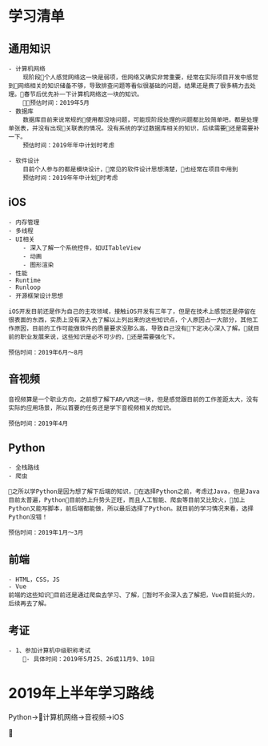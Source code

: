 # 学习清单

## 通用知识
    - 计算机网络
        现阶段个人感觉网络这一块是弱项，但网络又确实非常重要，经常在实际项目开发中感觉到网络相关的知识储备不够，导致排查问题等看似很基础的问题，结果还是费了很多精力去处理。春节后优先补一下计算机网络这一块的知识。
        预估时间：2019年5月
    - 数据库
        数据库目前来说常规的使用都没啥问题，可能现阶段处理的问题都比较简单吧，都是处理单张表，并没有出现关联表的情况。没有系统的学过数据库相关的知识，后续需要还是需要补一下。
        预估时间：2019年年中计划时考虑

    - 软件设计
        目前个人参与的都是模块设计，常见的软件设计思想清楚，也经常在项目中用到
        预估时间：2019年年中计划时考虑
## iOS

    - 内存管理
    - 多线程
    - UI相关
        - 深入了解一个系统控件，如UITableView
        - 动画
        - 图形渲染
    - 性能
    - Runtime
    - Runloop
    - 开源框架设计思想

    iOS开发目前还是作为自己的主攻领域，接触iOS开发有三年了，但是在技术上感觉还是停留在很表面的东西，实质上没有深入去了解以上列出来的这些知识点，个人原因占一大部分，其他工作原因，目前的工作可能做软件的质量要求没那么高，导致自己没有下定决心深入了解。就目前的职业发展来说，这些知识是必不可少的，还是需要强化下。

    预估时间：2019年6月～8月

## 音视频
    音视频算是一个职业方向，之前想了解下AR/VR这一块，但是感觉跟目前的工作差距太大，没有实际的应用场景，所以首要的任务还是学下音视频相关的知识。

    预估时间：2019年4月

## Python
    - 全栈路线
    - 爬虫

    之所以学Python是因为想了解下后端的知识，在选择Python之前，考虑过Java，但是Java目前太普遍，Python目前的上升势头正旺，而且人工智能、爬虫等目前又比较火，加上Python又能写脚本，前后端都能做，所以最后选择了Python。就目前的学习情况来看，选择Python没错！

    预估时间：2019年1月～3月
    
## 前端
    - HTML，CSS，JS    
    - Vue
    前端的这些知识目前还是通过爬虫去学习、了解，暂时不会深入去了解把，Vue目前挺火的，后续再去了解。

## 考证
    - 1、参加计算机中级职称考试
        - 具体时间：2019年5月25、26或11月9、10日

# 2019年上半年学习路线
Python->计算机网络->音视频->iOS


    




